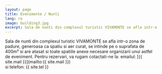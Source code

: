 ```yaml
---
layout: page
title: Evenimente / Nunti
lang: ro
image: building3.jpg
excerpt: Sala de nunti din complexul turistic VIVAMONTE se afla intr-o zona de padure, generoasa ca spatiu si aer curat, se intinde pe o suprafata de 400m² si are atasat si toate spatiile anexe necesare organizarii unui astfel de eveniment. Pentru...
---
```

Sala de nunti din complexul turistic VIVAMONTE se afla intr-o zona de padure, generoasa ca spatiu si aer curat, se intinde pe o suprafata de 400m² si are atasat si toate spatiile anexe necesare organizarii unui astfel de eveniment.
Pentru rezervari, va rugam cotactati-ne la:
 emailul: [{{ site.mail }}](mailto:{{ site.mail }}) <br>
 si telefon: {{ site.tel }}

